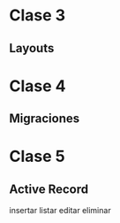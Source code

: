 Clase 3
=======

Layouts
-------

Clase 4
=======

Migraciones
-----------

Clase 5
=======

Active Record
-------------
 insertar
 listar
 editar
 eliminar